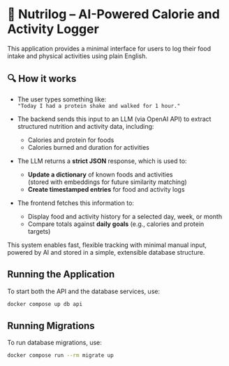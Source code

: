 # 🥦 Nutrilog – AI-Powered Calorie and Activity Logger

This application provides a minimal interface for users to log their food intake and physical activities using plain English.

## 🔍 How it works

- The user types something like:  
  `"Today I had a protein shake and walked for 1 hour."`

- The backend sends this input to an LLM (via OpenAI API) to extract structured nutrition and activity data, including:
  - Calories and protein for foods
  - Calories burned and duration for activities

- The LLM returns a **strict JSON** response, which is used to:
  - **Update a dictionary** of known foods and activities  
    (stored with embeddings for future similarity matching)
  - **Create timestamped entries** for food and activity logs

- The frontend fetches this information to:
  - Display food and activity history for a selected day, week, or month
  - Compare totals against **daily goals** (e.g., calories and protein targets)

This system enables fast, flexible tracking with minimal manual input, powered by AI and stored in a simple, extensible database structure.

## Running the Application
To start both the API and the database services, use:

```bash
docker compose up db api
```

## Running Migrations
To run database migrations, use:

```bash
docker compose run --rm migrate up
```